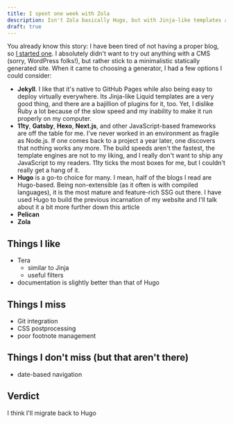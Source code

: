 ```yaml
---
title: I spent one week with Zola
description: Isn't Zola basically Hugo, but with Jinja-like templates and written in Rust? Let's find out whether there are any caveats and pitfalls when one tries to use a rather underground static site generator.
draft: true
---
```


You already know this story: I have been tired of not having a proper blog, so [I started one](2023-02-22-enough.md). I absolutely didn't want to try out anything with a CMS (sorry, WordPress folks!), but rather stick to a minimalistic statically generated site. When it came to choosing a generator, I had a few options I could consider:

- **Jekyll**. I like that it's native to GitHub Pages while also being easy to deploy virtually everywhere. Its Jinja-like Liquid templates are a very good thing, and there are a bajillion of plugins for it, too. Yet, I dislike Ruby a lot because of the slow speed and my inability to make it run properly on my computer.
- **11ty**, **Gatsby**, **Hexo**, **Next.js**, and other JavaScript-based frameworks are off the table for me. I've never worked in an environment as fragile as Node.js. If one comes back to a project a year later, one discovers that nothing works any more. The build speeds aren't the fastest, the template engines are not to my liking, and I really don't want to ship any JavaScript to my readers. 11ty ticks the most boxes for me, but I couldn't really get a hang of it.
- **Hugo** is a go-to choice for many. I mean, half of the blogs I read are Hugo-based. Being non-extensible (as it often is with compiled languages), it is the most mature and feature-rich SSG out there. I have used Hugo to build the previous incarnation of my website and I'll talk about it a bit more further down this article
- **Pelican**
- **Zola**

## Things I like

- Tera
  - similar to Jinja
  - useful filters
- documentation is slightly better than that of Hugo

## Things I miss

- Git integration
- CSS postprocessing
- poor footnote management

## Things I don't miss (but that aren't there)

- date-based navigation

## Verdict

I think I'll migrate back to Hugo
